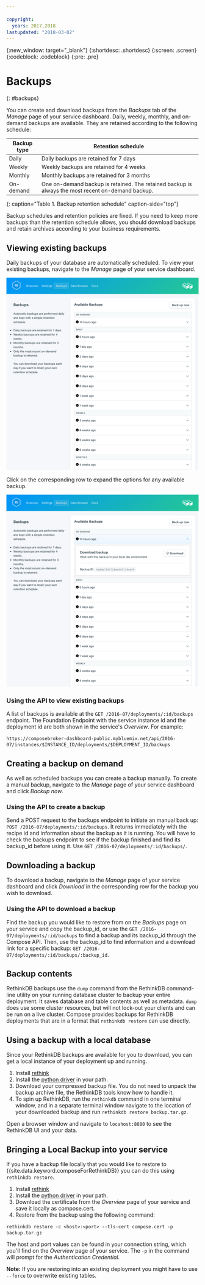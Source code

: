 ```yaml
---

copyright:
  years: 2017,2018
lastupdated: "2018-03-02"
---
```


{:new_window: target="_blank"}
{:shortdesc: .shortdesc}
{:screen: .screen}
{:codeblock: .codeblock}
{:pre: .pre}

# Backups
{: #backups}

You can create and download backups from the _Backups_ tab of the _Manage_ page of your service dashboard. Daily, weekly, monthly, and on-demand backups are available. They are retained according to the following schedule:

Backup type|Retention schedule
----------|-----------
Daily|Daily backups are retained for 7 days
Weekly|Weekly backups are retained for 4 weeks
Monthly|Monthly backups are retained for 3 months
On-demand|One on-demand backup is retained. The retained backup is always the most recent on-demand backup.
{: caption="Table 1. Backup retention schedule" caption-side="top"}

Backup schedules and retention policies are fixed. If you need to keep more backups than the retention schedule allows, you should download backups and retain archives according to your business requirements.

## Viewing existing backups

Daily backups of your database are automatically scheduled. To view your existing backups, navigate to the *Manage* page of your service dashboard. 

  ![Backups](./images/rethink-backups-show.png "A list of backups in the service dashboard")

Click on the corresponding row to expand the options for any available backup.

  ![Backup Options](./images/rethink-backups-options.png "Options for a backup.") 

### Using the API to view existing backups

A list of backups is available at the `GET /2016-07/deployments/:id/backups` endpoint. The Foundation Endpoint with the service instance id and the deployment id are both shown in the service's _Overview_. For example: 
``` 
https://composebroker-dashboard-public.mybluemix.net/api/2016-07/instances/$INSTANCE_ID/deployments/$DEPLOYMENT_ID/backups
```  

## Creating a backup on demand

As well as scheduled backups you can create a backup manually. To create a manual backup, navigate to the *Manage* page of your service dashboard and click *Backup now*.

### Using the API to create a backup

Send a POST request to the backups endpoint to initiate an manual back up: `POST /2016-07/deployments/:id/backups`. It returns immediately with the recipe id and information about the backup as it is running. You will have to check the backups endpoint to see if the backup finished and find its backup_id before using it. Use `GET /2016-07/deployments/:id/backups/`.

## Downloading a backup

To download a backup, navigate to the *Manage* page of your service dashboard and click *Download* in the corresponding row for the backup you wish to download.

### Using the API to download a backup

Find the backup you would like to restore from on the _Backups_ page on your service and copy the backup_id, or use the `GET /2016-07/deployments/:id/backups` to find a backup and its backup_id through the Compose API. Then, use the backup_id to find information and a download link for a specific backup: `GET /2016-07/deployments/:id/backups/:backup_id`.

## Backup contents

RethinkDB backups use the `dump` command from the RethinkDB command-line utility on your running database cluster to backup your entire deployment. It saves database and table contents as well as metadata. `dump` does use some cluster resources, but will not lock-out your clients and can be run on a live cluster. Compose provides backups for RethinkDB deployments that are in a format that `rethinkdb restore` can use directly.

## Using a backup with a local database

Since your RethinkDB backups are available for you to download, you can get a local instance of your deployment up and running.

1. Install [rethink](https://www.rethinkdb.com/docs/install/)
2. Install the [python driver](https://www.rethinkdb.com/docs/install-drivers/python/) in your path.
3. Download your compressed backup file. You do not need to unpack the backup archive file, the RethinkDB tools know how to handle it.
4. To spin up RethinkDB, run the `rethinkdb` command in one terminal window, and in a separate terminal window navigate to the location of your downloaded backup and run `rethinkdb restore backup.tar.gz`.

Open a browser window and navigate to `locahost:8080` to see the RethinkDB UI and your data.

## Bringing a Local Backup into your service

If you have a backup file locally that you would like to restore to {{site.data.keyword.composeForRethinkDB}} you can do this using `rethinkdb restore`.

1. Install [rethink](https://www.rethinkdb.com/docs/install/)
2. Install the [python driver](https://www.rethinkdb.com/docs/install-drivers/python/) in your path.
3. Download the certificate from the *Overview* page of your service and save it locally as compose.cert.
4. Restore from the backup using the following command:

  ```
  rethinkdb restore -c <host>:<port> --tls-cert compose.cert -p backup.tar.gz
  ```

The host and port values can be found in your connection string, which you'll find on the *Overview* page of your service. The `-p` in the command will prompt for the _Authentication Credential_.

**Note:** If you are restoring into an existing deployment you might have to use `--force` to overwrite existing tables.